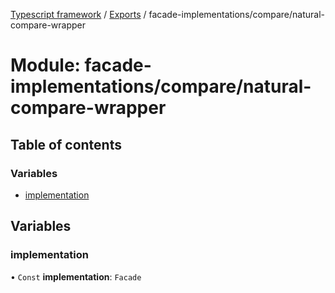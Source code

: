 [Typescript framework](../index.md) / [Exports](../modules.md) / facade-implementations/compare/natural-compare-wrapper

# Module: facade-implementations/compare/natural-compare-wrapper

## Table of contents

### Variables

- [implementation](facade_implementations_compare_natural_compare_wrapper.md#implementation)

## Variables

### implementation

• `Const` **implementation**: `Facade`
